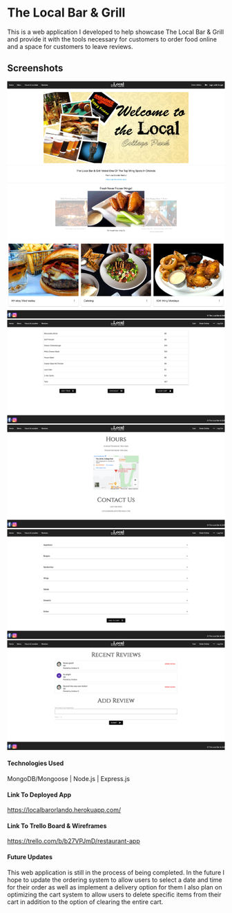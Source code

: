 # The Local Bar & Grill
This is a web application I developed to help showcase The Local Bar & Grill and provide it with the tools necessary for customers to order food online and a space for customers to leave reviews. 

## Screenshots 
![Alt Text](/public/images/ss2.png?raw=true "localbar")
![Alt Text](/public/images/ss1.png?raw=true "localbar")
![Alt Text](/public/images/ss3.png?raw=true "localbar")
![Alt Text](/public/images/ss4.png?raw=true "localbar")
![Alt Text](/public/images/ss5.png?raw=true "localbar")





#### Technologies Used
MongoDB/Mongoose | Node.js | Express.js

#### Link To Deployed App
https://localbarorlando.herokuapp.com/

#### Link To Trello Board & Wireframes
https://trello.com/b/b27VPJmD/restaurant-app


#### Future Updates
This web application is still in the process of being completed. In the future I hope to update the ordering system to allow users to select a date and time for their order as well as implement a delivery option for them I also plan on optimizing the cart system to allow users to delete specific items from their cart in addition to the option of clearing the entire cart.
